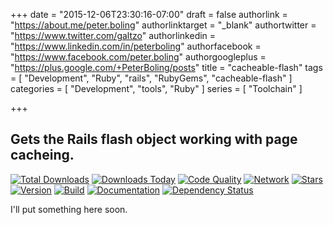 +++
date = "2015-12-06T23:30:16-07:00"
draft = false
authorlink = "https://about.me/peter.boling"
authorlinktarget = "_blank"
authortwitter = "https://www.twitter.com/galtzo"
authorlinkedin = "https://www.linkedin.com/in/peterboling"
authorfacebook = "https://www.facebook.com/peter.boling"
authorgoogleplus = "https://plus.google.com/+PeterBoling/posts"
title = "cacheable-flash"
tags = [ "Development", "Ruby", "rails", "RubyGems", "cacheable-flash" ]
categories = [ "Development", "tools", "Ruby" ]
series = [ "Toolchain" ]

+++

## Gets the Rails flash object working with page cacheing.
   
[![Total Downloads](https://img.shields.io/gem/rt/cacheable_flash.svg)](https://github.com/pboling/cacheable-flash)
[![Downloads Today](https://img.shields.io/gem/rd/cacheable_flash.svg)](https://github.com/pboling/cacheable-flash)
[![Code Quality](https://img.shields.io/codeclimate/github/pboling/cacheable-flash.svg)](https://codeclimate.com/github/pboling/cacheable-flash)
[![Network](https://img.shields.io/github/forks/pboling/cacheable-flash.svg?style=social)](https://github.com/pboling/cacheable-flash/network)
[![Stars](https://img.shields.io/github/stars/pboling/cacheable-flash.svg?style=social)](https://github.com/pboling/cacheable-flash/stargazers)
[![Version](https://img.shields.io/gem/v/cacheable_flash.svg)](https://rubygems.org/gems/cacheable_flash)
[![Build](https://img.shields.io/travis/pboling/cacheable-flash.svg)](https://travis-ci.org/pboling/cacheable-flash)
[![Documentation](http://inch-ci.org/github/pboling/cacheable-flash.png)](http://inch-ci.org/github/pboling/cacheable-flash)
[![Dependency Status](https://gemnasium.com/pboling/cacheable-flash.png)](https://gemnasium.com/pboling/cacheable-flash)

I'll put something here soon.
